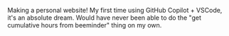 Making a personal website! 
My first time using GitHub Copilot + VSCode, it's an absolute dream. Would have never been able to do the "get cumulative hours from beeminder" thing on my own.
